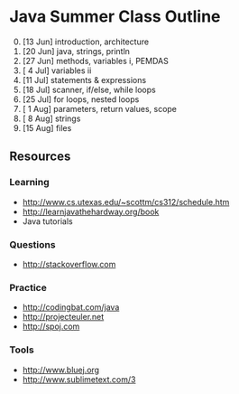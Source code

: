 # Java Summer Class Outline

0. [13 Jun] introduction, architecture
1. [20 Jun] java, strings, println
2. [27 Jun] methods, variables i, PEMDAS
3. [ 4 Jul] variables ii
4. [11 Jul] statements & expressions
5. [18 Jul] scanner, if/else, while loops
6. [25 Jul] for loops, nested loops
7. [ 1 Aug] parameters, return values, scope
8. [ 8 Aug] strings
9. [15 Aug] files

## Resources

### Learning

- http://www.cs.utexas.edu/~scottm/cs312/schedule.htm
- http://learnjavathehardway.org/book
- Java tutorials

### Questions

- http://stackoverflow.com

### Practice

- http://codingbat.com/java
- http://projecteuler.net
- http://spoj.com

### Tools

- http://www.bluej.org
- http://www.sublimetext.com/3

